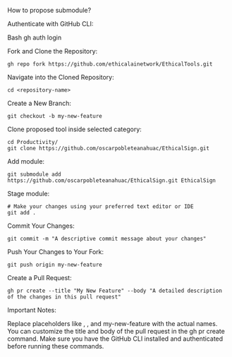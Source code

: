 How to propose submodule?

Authenticate with GitHub CLI:

Bash
gh auth login


Fork and Clone the Repository:




```
gh repo fork https://github.com/ethicalainetwork/EthicalTools.git
```

Navigate into the Cloned Repository:

```
cd <repository-name>
```

Create a New Branch:

```
git checkout -b my-new-feature
```

Clone proposed tool inside selected category:
```
cd Productivity/
git clone https://github.com/oscarpobleteanahuac/EthicalSign.git
```
Add module:
```
git submodule add https://github.com/oscarpobleteanahuac/EthicalSign.git EthicalSign
```




Stage module:

```
# Make your changes using your preferred text editor or IDE
git add .  
```
Commit Your Changes:

```
git commit -m "A descriptive commit message about your changes"
```
Push Your Changes to Your Fork:

```
git push origin my-new-feature
```

Create a Pull Request:

```
gh pr create --title "My New Feature" --body "A detailed description of the changes in this pull request"
```

Important Notes:

Replace placeholders like <original-owner>, <repository-name>, and my-new-feature with the actual names.
You can customize the title and body of the pull request in the gh pr create command.
Make sure you have the GitHub CLI installed and authenticated before running these commands.
